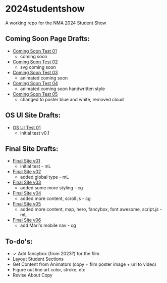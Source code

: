# 2024studentshow
A working repo for the NMA 2024 Student Show

## Coming Soon Page Drafts:
* [Coming Soon Test 01](https://newmediaarts.github.io/2024studentshow/test01-comingsoon)
   - coming soon
* [Coming Soon Test 02](https://newmediaarts.github.io/2024studentshow/test02-comingsoon)
   - svg coming soon
* [Coming Soon Test 03](https://newmediaarts.github.io/2024studentshow/test03-comingsoon)
   - animated coming soon
* [Coming Soon Test 04](https://newmediaarts.github.io/2024studentshow/test04-comingsoon)
   - animated coming soon handwritten style
* [Coming Soon Test 05](https://newmediaarts.github.io/2024studentshow/test05-comingsoon)
   - changed to poster blue and white, removed cloud


## OS UI Site Drafts:
* [OS UI Test 01](https://newmediaarts.github.io/2024studentshow/os-ui-test01)
   - initial test v0.1

## Final Site Drafts:
* [Final Site v01](https://newmediaarts.github.io/2024studentshow/final-site-v01)
   - initial test - mL
* [Final Site v02](https://newmediaarts.github.io/2024studentshow/final-site-v02)
   - added global type - mL
* [Final Site v03](https://newmediaarts.github.io/2024studentshow/final-site-v03)
   - added some more styling - cg
* [Final Site v04](https://newmediaarts.github.io/2024studentshow/final-site-v04)
   - added more content, scroll.js - cg
* [Final Site v05](https://newmediaarts.github.io/2024studentshow/final-site-v05)
   - added more content, map, hero, fancybox, font awesome, script.js - mL
* [Final Site v06](https://newmediaarts.github.io/2024studentshow/final-site-v06)
   - add Mari's mobile nav - cg

## To-do's:
* ✓ Add fancybox (from 2023?) for the film 
* Layout Student Sections
* Get Content from Animators (copy + film poster image + url to video)
* Figure out line art color, stroke, etc
* Revise About Copy 